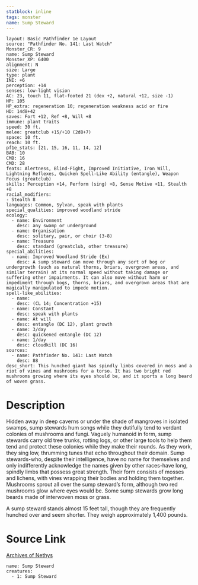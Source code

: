 ```yaml
---
statblock: inline
tags: monster
name: Sump Steward
---
```

```statblock
layout: Basic Pathfinder 1e Layout
source: "Pathfinder No. 141: Last Watch"
Monster_CR: 9
name: Sump Steward
Monster_XP: 6400
alignment: N
size: Large
type: plant
INI: +6
perception: +14
senses: low-light vision
AC: 23, touch 11, flat-footed 21 (dex +2, natural +12, size -1)
HP: 105
HP_extra: regeneration 10; regeneration weakness acid or fire
HD: 14d8+42
saves: Fort +12, Ref +8, Will +8
immune: plant traits
speed: 30 ft.
melee: greatclub +15/+10 (2d8+7)
space: 10 ft.
reach: 10 ft.
pf1e_stats: [21, 15, 16, 11, 14, 12]
BAB: 10
CMB: 16
CMD: 28
feats: Alertness, Blind-Fight, Improved Initiative, Iron Will, Lightning Reflexes, Quicken Spell-Like Ability (entangle), Weapon Focus (greatclub)
skills: Perception +14, Perform (sing) +8, Sense Motive +11, Stealth +8
racial_modifiers:
- Stealth 8
languages: Common, Sylvan, speak with plants
special_qualities: improved woodland stride
ecology:
  - name: Environment
    desc: any swamp or underground
  - name: Organisation
    desc: solitary, pair, or choir (3-8)
  - name: Treasure
    desc: standard (greatclub, other treasure)
special_abilities:
  - name: Improved Woodland Stride (Ex)
    desc: A sump steward can move through any sort of bog or undergrowth (such as natural thorns, briars, overgrown areas, and similar terrain) at its normal speed without taking damage or suffering other impairments. It can also move without harm or impediment through bogs, thorns, briars, and overgrown areas that are magically manipulated to impede motion.
spell-like_abilities:
  - name:
    desc: (CL 14; Concentration +15)
  - name: Constant
    desc: speak with plants
  - name: At will
    desc: entangle (DC 12), plant growth
  - name: 3/day
    desc: quickened entangle (DC 12)
  - name: 1/day
    desc: cloudkill (DC 16)
sources:
  - name: Pathfinder No. 141: Last Watch
    desc: 88
desc_short: This hunched giant has spindly limbs covered in moss and a riot of vines and mushrooms for a torso. It has two bright red mushrooms growing where its eyes should be, and it sports a long beard of woven grass.
```
# Description
Hidden away in deep caverns or under the shade of mangroves in isolated swamps, sump stewards hum songs while they dutifully tend to verdant colonies of mushrooms and fungi. Vaguely humanoid in form, sump stewards carry old tree trunks, rotting logs, or other large tools to help them tend and protect these colonies while they make their rounds. As they work, they sing low, thrumming tunes that echo throughout their domain. Sump stewards-who, despite their intelligence, have no name for themselves and only indifferently acknowledge the names given by other races-have long, spindly limbs that possess great strength. Their form consists of mosses and lichens, with vines wrapping their bodies and holding them together. Mushrooms sprout all over the sump steward’s form, although two red mushrooms glow where eyes would be. Some sump stewards grow long beards made of interwoven moss or grass.

 A sump steward stands almost 15 feet tall, though they are frequently hunched over and seem shorter. They weigh approximately 1,400 pounds.
# Source Link
[Archives of Nethys](https://aonprd.com/MonsterDisplay.aspx?ItemName=Sump%20Steward)
```encounter-table
name: Sump Steward
creatures:
  - 1: Sump Steward
```
